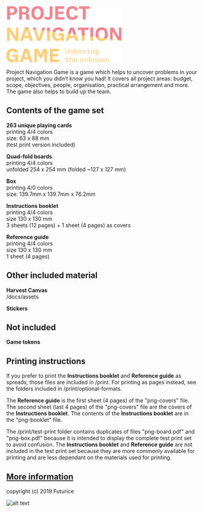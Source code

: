 ![alt text](png-logo.png "# Project Navigation game")

Project Navigation Game is a game which helps to uncover problems in your project, which you didn’t know you had! It covers all project areas: budget, scope, objectives, people, organisation, practical arrangement and more. The game also helps to build up the team.

## Contents of the game set

**263 unique playing cards**<br/>
printing 4/4 colors<br/>
size: 63 x 88 mm<br/>
(test print version included)

**Quad-fold boards**<br/>
printing 4/4 colors<br/>
unfolded 254 x 254 mm (folded ~127 x 127 mm)

**Box**<br/>
printing 4/0 colors<br/>
size: 139.7mm x 139.7mm x 76.2mm

**Instructions booklet**<br/>
printing 4/4 colors<br/>
size 130 x 130 mm<br/>
3 sheets (12 pages) + 1 sheet (4 pages) as covers

**Reference guide**<br/>
printing 4/4 colors<br/>
size 130 x 130 mm<br/>
1 sheet (4 pages)

## Other included material

**Harvest Canvas**<br/>
/docs/assets

**Stickers**

## Not included

**Game tokens**

## Printing instructions

If you prefer to print the **Instructions booklet** and **Reference guide** as spreads, those files are included in /print. For printing as pages instead, see the folders included in /print/optional-formats.

The **Reference guide** is the first sheet (4 pages) of the "png-covers" file. The second sheet (last 4 pages) of the "png-covers" file are the covers of the **Instructions booklet**. The contents of the **Instructions booklet** are in the "png-booklet" file.

The /print/test-print folder contains duplicates of files "png-board.pdf" and "png-box.pdf" because it is intended to display the complete test print set to avoid confusion. The **Instructions booklet** and **Reference guide** are not included in the test print set because they are more commonly available for printing and are less dependant on the materials used for printing.

## [More information](https://projectnavigationgame.futurice.com)

copyright (c) 2019 Futurice

![alt text](https://i.creativecommons.org/l/by-sa/4.0/88x31.png "Creative Commons Attribution-ShareAlike 4.0 International License")

